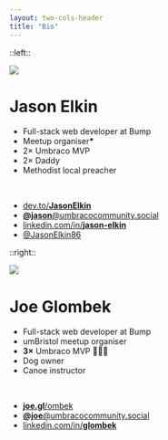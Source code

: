 ```yaml
---
layout: two-cols-header
title: "Bio"
---
```


::left::

<img src="/jason.jpg" class="aspect-square h-30 rounded-full mb-2" />

# Jason Elkin

- <mdi-briefcase-variant /> Full-stack web developer at Bump
- <mdi-human-greeting-proximity /> Meetup organiser<v-click>**\***</v-click>
- <mdi-trophy /> 2&times; Umbraco MVP
- <material-symbols-family-restroom /> 2&times; Daddy
- <mdi-cross /> Methodist local preacher

<br />

- <mdi-dev-to /> [dev.to/**JasonElkin**](https://dev.to/jasonelkin)
- <mdi-mastodon /> [**@jason**@umbracocommunity.social](https://umbracocommunity.social/@jason)
- <mdi-linkedin /> [linkedin.com/in/**jason-elkin**](https://www.linkedin.com/in/jason-elkin/)
- <ri-twitter-x-fill /> [@JasonElkin86](https://x.com/JasonElkin86)

::right::

<img src="/joe.png" class="aspect-square h-30 rounded-full mb-2" />

# Joe Glombek

- <mdi-briefcase-variant /> Full-stack web developer at Bump
- <mdi-human-greeting-proximity /> umBristol meetup organiser
- <mdi-trophy /> **3&times;** Umbraco MVP <v-click>**💁🏻‍♂️**</v-click>
- <mdi-dog /> Dog owner
- <game-icons-wood-canoe /> Canoe instructor

<br />

- <material-symbols-rss-feed /> [**joe.gl**/ombek](https://joe.gl/ombek)
- <mdi-mastodon /> [**@joe**@umbracocommunity.social](https://umbracocommunity.social/@joe)
- <mdi-linkedin /> [linkedin.com/in/**glombek**](https://www.linkedin.com/in/glombek/)

